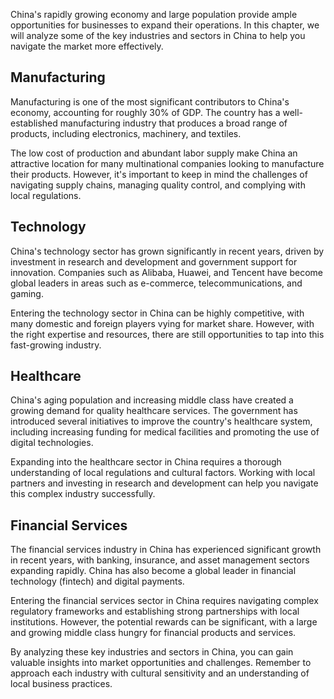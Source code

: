 
China's rapidly growing economy and large population provide ample opportunities for businesses to expand their operations. In this chapter, we will analyze some of the key industries and sectors in China to help you navigate the market more effectively.

Manufacturing
-------------

Manufacturing is one of the most significant contributors to China's economy, accounting for roughly 30% of GDP. The country has a well-established manufacturing industry that produces a broad range of products, including electronics, machinery, and textiles.

The low cost of production and abundant labor supply make China an attractive location for many multinational companies looking to manufacture their products. However, it's important to keep in mind the challenges of navigating supply chains, managing quality control, and complying with local regulations.

Technology
----------

China's technology sector has grown significantly in recent years, driven by investment in research and development and government support for innovation. Companies such as Alibaba, Huawei, and Tencent have become global leaders in areas such as e-commerce, telecommunications, and gaming.

Entering the technology sector in China can be highly competitive, with many domestic and foreign players vying for market share. However, with the right expertise and resources, there are still opportunities to tap into this fast-growing industry.

Healthcare
----------

China's aging population and increasing middle class have created a growing demand for quality healthcare services. The government has introduced several initiatives to improve the country's healthcare system, including increasing funding for medical facilities and promoting the use of digital technologies.

Expanding into the healthcare sector in China requires a thorough understanding of local regulations and cultural factors. Working with local partners and investing in research and development can help you navigate this complex industry successfully.

Financial Services
------------------

The financial services industry in China has experienced significant growth in recent years, with banking, insurance, and asset management sectors expanding rapidly. China has also become a global leader in financial technology (fintech) and digital payments.

Entering the financial services sector in China requires navigating complex regulatory frameworks and establishing strong partnerships with local institutions. However, the potential rewards can be significant, with a large and growing middle class hungry for financial products and services.

By analyzing these key industries and sectors in China, you can gain valuable insights into market opportunities and challenges. Remember to approach each industry with cultural sensitivity and an understanding of local business practices.
